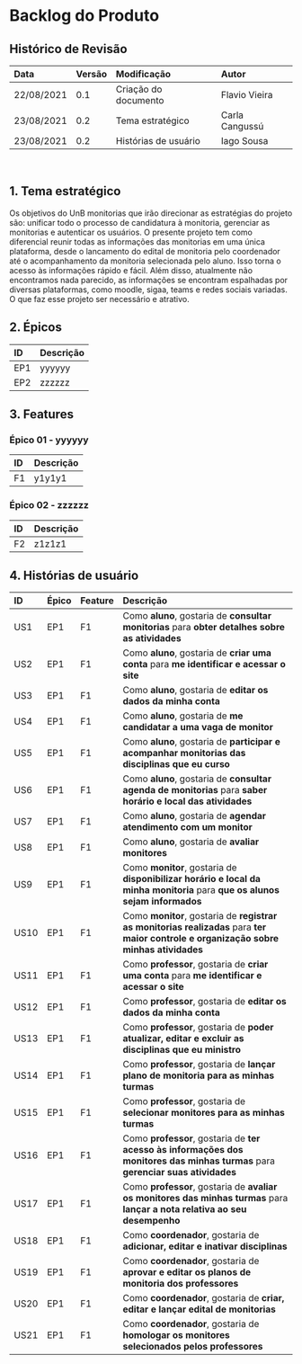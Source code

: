 # Backlog do Produto

## Histórico de Revisão
| Data       | Versão | Modificação          | Autor          |
| :--------- | :----- | :------------------- | :------------- |
| 22/08/2021 | 0.1    | Criação do documento | Flavio Vieira  |
| 23/08/2021 | 0.2    | Tema estratégico     | Carla Cangussú |
| 23/08/2021 | 0.2    | Histórias de usuário | Iago Sousa     |

&nbsp;
## 1. Tema estratégico
Os objetivos do UnB monitorias que irão direcionar as estratégias do projeto são: unificar todo o processo de candidatura à monitoria, gerenciar as monitorias e autenticar os usuários. O presente projeto tem como diferencial reunir todas as informações das monitorias em uma única plataforma, desde o lancamento do edital de monitoria pelo coordenador até o acompanhamento da monitoria selecionada pelo aluno. Isso torna o acesso às informações rápido e fácil. Além disso, atualmente não encontramos nada parecido, as informações se encontram espalhadas por diversas plataformas, como moodle, sigaa, teams e redes sociais variadas. O que faz esse projeto ser necessário e atrativo.

## 2. Épicos
| ID   | Descrição |
| :--- | :-------- |
| EP1  | yyyyyy    |
| EP2  | zzzzzz    |


## 3. Features
### **Épico 01 - yyyyyy**
| ID   | Descrição |
| :--- | :-------- |
| F1   | y1y1y1    |

### **Épico 02 - zzzzzz** 
| ID   | Descrição |
| :--- | :-------- |
| F2   | z1z1z1    |
 
## 4. Histórias de usuário
| ID   | Épico | Feature | Descrição                                                                                                                              |
| :--- | :---- | :------ | :------------------------------------------------------------------------------------------------------------------------------------- |
| US1  | EP1   | F1      | Como **aluno**, gostaria de **consultar monitorias** para **obter detalhes sobre as atividades**                                       |
| US2  | EP1   | F1      | Como **aluno**, gostaria de **criar uma conta** para **me identificar e acessar o site**                                               |
| US3  | EP1   | F1      | Como **aluno**, gostaria de **editar os dados da minha conta**                                                                         |
| US4  | EP1   | F1      | Como **aluno**, gostaria de **me candidatar a uma vaga de monitor**                                                                    |
| US5  | EP1   | F1      | Como **aluno**, gostaria de **participar e acompanhar monitorias das disciplinas que eu curso**                                        |
| US6  | EP1   | F1      | Como **aluno**, gostaria de **consultar agenda de monitorias** para **saber horário e local das atividades**                           |
| US7  | EP1   | F1      | Como **aluno**, gostaria de **agendar atendimento com um monitor**                                                                     |
| US8  | EP1   | F1      | Como **aluno**, gostaria de **avaliar monitores**                                                                                      |
| US9  | EP1   | F1      | Como **monitor**, gostaria de **disponibilizar horário e local da minha monitoria** para **que os alunos sejam informados**            |
| US10 | EP1   | F1      | Como **monitor**, gostaria de **registrar as monitorias realizadas** para **ter maior controle e organização sobre minhas atividades** |
| US11 | EP1   | F1      | Como **professor**, gostaria de **criar uma conta** para **me identificar e acessar o site**                                           |
| US12 | EP1   | F1      | Como **professor**, gostaria de **editar os dados da minha conta**                                                                     |
| US13 | EP1   | F1      | Como **professor**, gostaria de **poder atualizar, editar e excluir as disciplinas que eu ministro**                                   |
| US14 | EP1   | F1      | Como **professor**, gostaria de **lançar plano de monitoria para as minhas turmas**                                                    |
| US15 | EP1   | F1      | Como **professor**, gostaria de **selecionar monitores para as minhas turmas**                                                         |
| US16 | EP1   | F1      | Como **professor**, gostaria de **ter acesso às informações dos monitores das minhas turmas** para **gerenciar suas atividades**       |
| US17 | EP1   | F1      | Como **professor**, gostaria de **avaliar os monitores das minhas turmas** para **lançar a nota relativa ao seu desempenho**           |
| US18 | EP1   | F1      | Como **coordenador**, gostaria de **adicionar, editar e inativar disciplinas**                                                         |
| US19 | EP1   | F1      | Como **coordenador**, gostaria de **aprovar e editar os planos de monitoria dos professores**                                          |
| US20 | EP1   | F1      | Como **coordenador**, gostaria de **criar, editar e lançar edital de monitorias**                                                      |
| US21 | EP1   | F1      | Como **coordenador**, gostaria de **homologar os monitores selecionados pelos professores**                                            |
